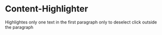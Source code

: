 # Content-Highlighter
Highlightes only one text 
in the first paragraph only
to deselect click outside the paragraph
